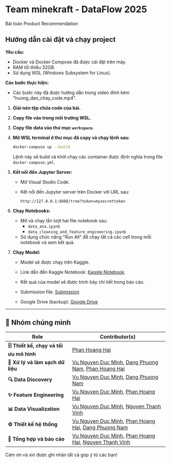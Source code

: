 # Team minekraft - DataFlow 2025
Bài toán Product Recommendation

## Hướng dẫn cài đặt và chạy project

**Yêu cầu:**

*   Docker và Docker Compose đã được cài đặt trên máy.
*   RAM tối thiểu 32GB.
*   Sử dụng WSL (Windows Subsystem for Linux).

**Các bước thực hiện:**
- Các bước này đã được hướng dẫn trong video đính kèm "huong_dan_chay_code.mp4".

1.  **Giải nén tệp chứa code của bài.**

2.  **Copy file vào trong môi trường WSL.**

3.  **Copy file data vào thư mục `workspace`.**

4.  **Mở WSL terminal ở thư mục đã copy và chạy lệnh sau:**

    ```bash
    docker-compose up --build
    ```

    Lệnh này sẽ build và khởi chạy các container được định nghĩa trong file `docker-compose.yml`.

5.  **Kết nối đến Jupyter Server:**

    *   Mở Visual Studio Code.
    *   Kết nối đến Jupyter server trên Docker với URL sau:

        ```
        http://127.0.0.1:8888/tree?token=mysecrettoken
        ```

6.  **Chạy Notebooks:**

    *   Mở và chạy lần lượt hai file notebook sau:
        *   `data_ana.ipynb`
        *   `data_cleaning_and_feature_engineering.ipynb`
    *   Sử dụng chức năng "Run All" để chạy tất cả các cell trong mỗi notebook và xem kết quả.

7.  **Chạy Model:**

    *   Model sẽ được chạy trên Kaggle.
    *   Link dẫn đến Kaggle Notebook: [Kaggle Notebook](https://www.kaggle.com/code/hctingnht/team-minekraft-dataflow2025?scriptVersionId=224259196).
    *   Kết quả của model sẽ được trình bày chi tiết trong báo cáo.

    * Submission file: [Submission](https://drive.google.com/file/d/11548jL43zieZPNwflbCjzhOo1Ye4A7Hk/view)
    * Google Drive (backup): [Google Drive](https://drive.google.com/drive/folders/1FNEojdlB4bYaEr3I6NwHy17KAHsX_UvV)

---

## 🌟 Nhóm chúng mình

| Role                          | Contributor(s)                                                                                                                                                                                                     |
| ----------------------------- | ------------------------------------------------------------------------------------------------------------------------------------------------------------------------------------------------------------------ |
| **🗄️ Thiết kế, chạy và tối ưu mô hình**             | [Phan Hoang Hai](https://github.com/ToJupiter)                                                                                                                                                                   |
| **🧹 Xử lý và làm sạch dữ liệu**  | [Vu Nguyen Duc Minh](https://github.com/D3etMe4n), [Dang Phuong Nam](https://github.com/fdv45fs), [Phan Hoang Hai](https://github.com/ToJupiter)                                                                                                                                                                                            |
| **🔍 Data Discovery**         | [Vu Nguyen Duc Minh](https://github.com/D3etMe4n), [Dang Phuong Nam](https://github.com/fdv45fs)                                                                                                                                                                                             |
| **✨ Feature Engineering**    | [Vu Nguyen Duc Minh](https://github.com/D3etMe4n), [Phan Hoang Hai](https://github.com/ToJupiter)                                                                                                                                                                                             |
| **📊 Data Visualization**       | [Vu Nguyen Duc Minh](https://github.com/D3etMe4n), [Nguyen Thanh Vinh](https://github.com/VinhNguyen203)                                                                                                                                                                                             |
| **⚙️ Thiết kế hệ thống**       | [Vu Nguyen Duc Minh](https://github.com/D3etMe4n), [Phan Hoang Hai](https://github.com/ToJupiter), [Dang Phuong Nam](https://github.com/fdv45fs)                                                                                                                                                                                             |
| **📝 Tổng hợp và báo cáo**    | [Vu Nguyen Duc Minh](https://github.com/D3etMe4n), [Phan Hoang Hai](https://github.com/ToJupiter), [Nguyen Thanh Vinh](https://github.com/VinhNguyen203)                                                                                    |


Cảm ơn và xin được ghi nhận tất cả góp ý từ các bạn!

